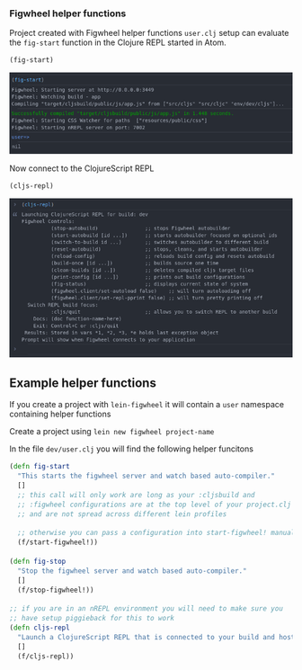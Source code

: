 ### Figwheel helper functions

Project created with Figwheel helper functions `user.clj` setup can evaluate the `fig-start` function in the Clojure REPL started in Atom.

```clojure
(fig-start)
```

![Atom ProtoREPL - ClojureScript REPL - fig-start](/images/atom-protorepl-clojurescript-repl-component--fig-start.png)


Now connect to the ClojureScript REPL

```clojure
(cljs-repl)
```

![ClojureScript REPL](/images/atom-protorepl-clojurescript-repl-component--cljs-start.png)


## Example helper functions

If you create a project with `lein-figwheel` it will contain a `user` namespace containing helper functions

Create a project using `lein new figwheel project-name`

In the file `dev/user.clj` you will find the following helper funcitons


```clojure
(defn fig-start
  "This starts the figwheel server and watch based auto-compiler."
  []
  ;; this call will only work are long as your :cljsbuild and
  ;; :figwheel configurations are at the top level of your project.clj
  ;; and are not spread across different lein profiles

  ;; otherwise you can pass a configuration into start-figwheel! manually
  (f/start-figwheel!))

(defn fig-stop
  "Stop the figwheel server and watch based auto-compiler."
  []
  (f/stop-figwheel!))

;; if you are in an nREPL environment you will need to make sure you
;; have setup piggieback for this to work
(defn cljs-repl
  "Launch a ClojureScript REPL that is connected to your build and host environment."
  []
  (f/cljs-repl))
```
